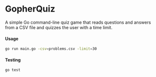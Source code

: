 # GopherQuiz
A simple Go command-line quiz game that reads questions and answers from a CSV file and quizzes the user with a time limit.

#### Usage
```zsh
go run main.go -csv=problems.csv -limit=30
```

#### Testing
```zsh
go test
```
